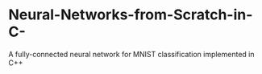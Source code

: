 # Neural-Networks-from-Scratch-in-C-
A fully-connected neural network for MNIST classification implemented in C++
